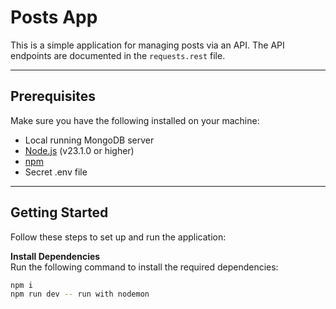 # Posts App

This is a simple application for managing posts via an API. The API endpoints are documented in the `requests.rest` file.

---

## Prerequisites

Make sure you have the following installed on your machine:
- Local running MongoDB server
- [Node.js](https://nodejs.org/) (v23.1.0 or higher)
- [npm](https://www.npmjs.com/)
- Secret .env file 

---

## Getting Started

Follow these steps to set up and run the application:

**Install Dependencies**  
   Run the following command to install the required dependencies:
```bash
npm i
npm run dev -- run with nodemon
```
